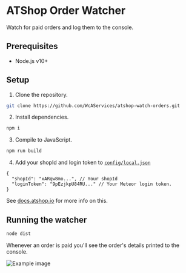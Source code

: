 # ATShop Order Watcher
Watch for paid orders and log them to the console.

## Prerequisites
- Node.js v10+

## Setup

1. Clone the repository.
```bash
git clone https://github.com/WcAServices/atshop-watch-orders.git
```

2. Install dependencies.
```bash
npm i
```

3. Compile to JavaScript.
```bash
npm run build
```

4. Add your shopId and login token to [`config/local.json`](config/default.json)
```json5
{
  "shopId": "xARqw8mo...", // Your shopId
  "loginToken": "9pEzjkpU84RU..." // Your Meteor login token.
}
```
See [docs.atshop.io](https://docs.atshop.io/guide/authentication.html#fetching-your-login-token) for more info on this.

## Running the watcher
```bash
node dist
```
Whenever an order is paid you'll see the order's details printed to the console.

![Example image](https://i.gyazo.com/8eb831a9455082a5d6188f28f8208b64.png)